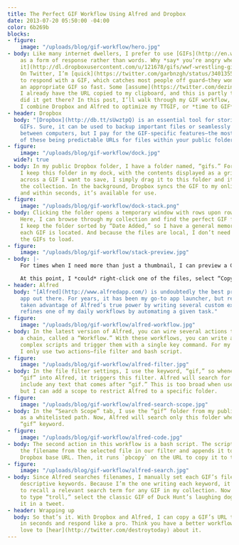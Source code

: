 ```yaml
---
title: The Perfect GIF Workflow Using Alfred and Dropbox
date: 2013-07-20 05:50:00 -04:00
color: 6b269b
blocks:
- figure:
    image: "/uploads/blog/gif-workflow/hero.jpg"
- body: Like many internet dwellers, I prefer to use [GIFs](http://en.wikipedia.org/wiki/Graphics_Interchange_Format)
    as a form of response rather than words. Why *say* you’re angry when you can [show
    it](http://dl.dropboxusercontent.com/u/121678/gifs/wwf-wrestling-girl-mad.gif).
    On Twitter, I’m [quick](https://twitter.com/garbnzgh/status/340135598700498944)
    to respond with a GIF, which catches most people off guard—they wonder how I found
    an appropriate GIF so fast. Some [assume](https://twitter.com/dezinezync/status/345745470959792128)
    I already have the URL copied to my clipboard, and this is partly true, but how
    did it get there? In this post, I’ll walk through my GIF workflow, detailing how
    I combine Dropbox and Alfred to optimize my TTGIF, or *time to GIF*.
- header: Dropbox
  body: "[Dropbox](http://db.tt/sUwztpQ) is an essential tool for storing and linking
    GIFs. Sure, it can be used to backup important files or seamlessly share folders
    between computers, but I pay for the GIF-specific features—the most important
    of these being predictable URLs for files within your public folder."
- figure:
    image: "/uploads/blog/gif-workflow/dock.jpg"
  wide?: true
- body: In my public Dropbox folder, I have a folder named, “gifs.” For ease of accessibility,
    I keep this folder in my dock, with the contents displayed as a grid. If I stumble
    across a GIF I want to save, I simply drag it to this folder and it is added to
    the collection. In the background, Dropbox syncs the GIF to my online storage
    and within seconds, it’s available for use.
- figure:
    image: "/uploads/blog/gif-workflow/dock-stack.png"
- body: Clicking the folder opens a temporary window with rows upon rows of GIF thumbnails.
    Here, I can browse through my collection and find the perfect GIF for the occasion.
    I keep the folder sorted by “Date Added,” so I have a general memory of where
    each GIF is located. And because the files are local, I don’t need to wait for
    the GIFs to load.
- figure:
    image: "/uploads/blog/gif-workflow/stack-preview.jpg"
- body: |-
    For times when I need more than just a thumbnail, I can preview a GIF using “Quick Look” by pressing the spacebar while hovering its thumbnail. This spawns a popup window that loops through the hovered GIF. Unfortunately, GIFs on OS X play at a slower framerate locally than on the web, so be sure to preview in the browser prior to responding.

    At this point, I *could* right-click one of the files, select “Copy Public Link,” and have a URL ready to paste—but why stop there? We can easily shave off a few clicks and greatly improve search with the help of my friend, Alfred.
- header: Alfred
  body: "[Alfred](http://www.alfredapp.com/) is undoubtedly the best productivity
    app out there. For years, it has been my go-to app launcher, but recently, I’ve
    taken advantage of Alfred’s true power by writing several custom extensions. Each
    refines one of my daily workflows by automating a given task."
- figure:
    image: "/uploads/blog/gif-workflow/alfred-workflow.jpg"
- body: In the latest version of Alfred, you can wire several actions together into
    a chain, called a “Workflow.” With these workflows, you can write all sorts of
    complex scripts and trigger them with a single key command. For my [GIF workflow](/uploads/blog/gif-workflow/gif-filter.zip),
    I only use two actions—file filter and bash script.
- figure:
    image: "/uploads/blog/gif-workflow/alfred-filter.jpg"
- body: In the file filter settings, I use the keyword, “gif,” so whenever I type
    “gif” into Alfred, it triggers this filter. Alfred will search for files that
    include any text that comes after “gif.” This is too broad when used system-wide,
    but I can add a scope to restrict Alfred to a specific folder.
- figure:
    image: "/uploads/blog/gif-workflow/alfred-search-scope.jpg"
- body: In the “Search Scope” tab, I use the “gif” folder from my public Dropbox folder
    as a whitelisted path. Now, Alfred will search only this folder when we use the
    “gif” keyword.
- figure:
    image: "/uploads/blog/gif-workflow/alfred-code.jpg"
- body: The second action in this workflow is a bash script. The script first takes
    the filename from the selected file in our filter and appends it to the public
    Dropbox base URL. Then, it runs `pbcopy` on the URL to copy it to the clipboard.
- figure:
    image: "/uploads/blog/gif-workflow/alfred-search.jpg"
- body: Since Alfred searches filenames, I manually set each GIF’s filename with several
    descriptive keywords. Because I’m the one writing each keyword, it’s much easier
    to recall a relevant search term for any GIF in my collection. Now I can start
    to type “troll,” select the classic GIF of Duck Hunt’s laughing dog, and paste
    it in a tweet.
- header: Wrapping up
  body: So that’s it. With Dropbox and Alfred, I can copy a GIF’s URL to my clipboard
    in seconds and respond like a pro. Think you have a better workflow? If so, I’d
    love to [hear](http://twitter.com/destroytoday) about it.
---
```


